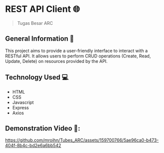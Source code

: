 # REST API Client 🌐
>Tugas Besar ARC
## General Information :page_facing_up:
This project aims to provide a user-friendly interface to interact with a RESTful API. It allows users to perform CRUD operations (Create, Read, Update, Delete) on resources provided by the API.
## Technology Used :computer:
- HTML
- CSS
- Javascript
- Express
- Axios
## Demonstration Video 🎥:
https://github.com/mroihn/Tubes_ARC/assets/159700766/5ae96ca0-b473-404f-8b4c-bd2e6a6bb542
